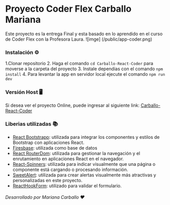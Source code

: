 # Proyecto Coder Flex Carballo Mariana

Este proyecto es la entrega Final y esta basado en lo aprendido en el curso de Coder Flex con la Profesora Laura. 
![imge] (/public/app-coder.png)

### Instalación ⚙️

1.Clonar repositorio
2. Haga el comando `cd Carballo-React-Coder` para moverse a la carpeta del proyecto
3. Instale dependias con el comando `npm install`
4. Para levantar la app en servidor local ejecute el comando `npm run dev`

### Versión Host 🖥️

Si desea ver el proyecto Online, puede ingresar al siguiente link: [Carballo-React-Coder]()

### Liberias utilizadas 📚

- [React Bootstrapp](https://react-bootstrap.netlify.app/): utilizada para integrar los componentes y estilos de Bootstrap con aplicaciones React.
- [Firesbase](https://firebase.google.com/?hl=es-419): utilizada como base de datos
- [React RouterDom](https://reactrouter.com/start/declarative/installation): utilizada para gestionar la navegación y el enrutamiento en aplicaciones React en el navegador.
- [React-Spinners](https://www.davidhu.io/react-spinners/): utilizada para indicar visualmente que una página o componente está cargando o procesando información.
- [SweetAlert](https://sweetalert2.github.io/): utilizada para crear alertas visualmente más atractivas y personalizadas en este proyecto.
- [ReactHookForm](https://react-hook-form.com/): utilizado para validar el formulario.




###### Desarrollado por Mariana Carballo ❤️